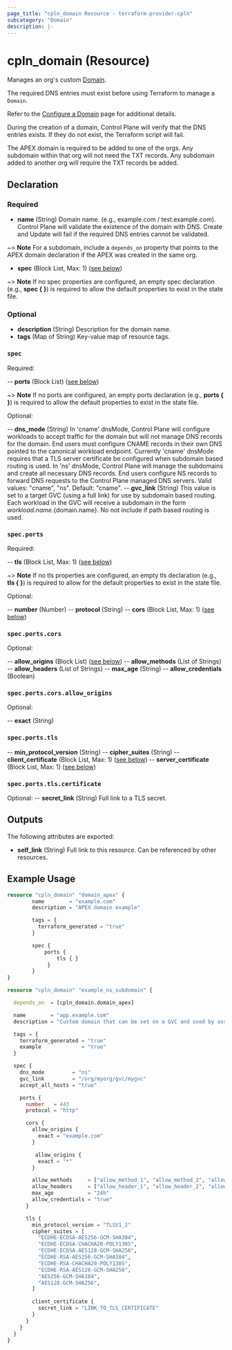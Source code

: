 ```yaml
---
page_title: "cpln_domain Resource - terraform-provider-cpln"
subcategory: "Domain"
description: |-
---
```


# cpln_domain (Resource)

Manages an org's custom [Domain](https://docs.controlplane.com/reference/domain).

The required DNS entries must exist before using Terraform to manage a `Domain`.

Refer to the [Configure a Domain](https://docs.controlplane.com/guides/configure-domain#dns-entries)
page for additional details.

During the creation of a domain, Control Plane will verify that the DNS entries exists. If they do
not exist, the Terraform script will fail.

The APEX domain is required to be added to one of the orgs. Any subdomain within that org will not need the TXT records. Any subdomain added to another org will require the TXT records be added.

## Declaration

### Required

- **name** (String) Domain name. (e.g., example.com / test.example.com). Control Plane will validate the existence of the domain with DNS. Create and Update will fail if the required DNS entries cannot be validated.

~> **Note** For a subdomain, include a `depends_on` property that points to the APEX domain declaration if the APEX was created in the same org.

- **spec** (Block List, Max: 1) ([see below](#nestedblock--spec))

~> **Note** If no spec properties are configured, an empty spec declaration (e.g., **spec { }**) is required to allow the default properties to exist in the state file.

### Optional

- **description** (String) Description for the domain name.
- **tags** (Map of String) Key-value map of resource tags.

<a id="nestedblock--spec"></a>

### `spec`

Required:

-- **ports** (Block List) ([see below](#nestedblock--spec-ports))

~> **Note** If no ports are configured, an empty ports declaration (e.g., **ports { }**) is required to allow the default properties to exist in the state file.

Optional:

-- **dns_mode** (String) In 'cname' dnsMode, Control Plane will configure workloads to accept traffic for the domain but will not manage DNS records for the domain. End users must configure CNAME records in their own DNS pointed to the canonical workload endpoint. Currently 'cname' dnsMode requires that a TLS server certificate be configured when subdomain based routing is used. In 'ns' dnsMode, Control Plane will manage the subdomains and create all necessary DNS records. End users configure NS records to forward DNS requests to the Control Plane managed DNS servers. Valid values: "cname", "ns". Default: "cname".
-- **gvc_link** (String) This value is set to a target GVC (using a full link) for use by subdomain based routing. Each workload in the GVC will receive a subdomain in the form ${workload.name}.${domain.name}. No not include if path based routing is used.

<a id="nestedblock--spec-ports"></a>

### `spec.ports`

Required:

-- **tls** (Block List, Max: 1) ([see below](#nestedblock--spec--ports--tls))

~> **Note** If no tls properties are configured, an empty tls declaration (e.g., **tls { }**) is required to allow for the default properties to exist in the state file.

Optional:

-- **number** (Number)
-- **protocol** (String)
-- **cors** (Block List, Max: 1) ([see below](#nestedblock--spec--ports--cors))

<a id="nestedblock--spec--ports--cors"></a>

### `spec.ports.cors`

Optional:

-- **allow_origins** (Block List) ([see below](#nestedblock--spec--ports--cors--allow_origins))
-- **allow_methods** (List of Strings)
-- **allow_headers** (List of Strings)
-- **max_age** (String)
-- **allow_credentials** (Boolean)

<a id="nestedblock--spec--ports--cors--allow_origins"></a>

### `spec.ports.cors.allow_origins`

Optional:

-- **exact** (String)

<a id="nestedblock--spec--ports--tls"></a>

### `spec.ports.tls`

-- **min_protocol_version** (String)
-- **cipher_suites** (String)
-- **client_certificate** (Block List, Max: 1) ([see below](#nestedblock--spec--ports--tls--certificate))
-- **server_certificate** (Block List, Max: 1) ([see below](#nestedblock--spec--ports--tls--certificate))

<a id="nestedblock--spec--ports--tls--certificate"></a>

### `spec.ports.tls.certificate`

Optional:
-- **secret_link** (String) Full link to a TLS secret.

## Outputs

The following attributes are exported:

- **self_link** (String) Full link to this resource. Can be referenced by other resources.

## Example Usage

```terraform
resource "cpln_domain" "domain_apex" {
		name        = "example.com"
		description = "APEX domain example"

		tags = {
		  terraform_generated = "true"
		}

		spec {
			ports {
				tls { }
			 }
		}
}

resource "cpln_domain" "example_ns_subdomain" {

  depends_on  = [cpln_domain.domain_apex]

  name        = "app.example.com"
  description = "Custom domain that can be set on a GVC and used by associated workloads"

  tags = {
    terraform_generated = "true"
    example             = "true"
  }

  spec {
    dns_mode         = "ns"
    gvc_link         = "/org/myorg/gvc/mygvc"
    accept_all_hosts = "true"

    ports {
      number   = 443
      protocol = "http"

      cors {
        allow_origins {
          exact = "example.com"
        }

         allow_origins {
          exact = "*"
        }

        allow_methods     = ["allow_method_1", "allow_method_2", "allow_method_3"]
        allow_headers     = ["allow_header_1", "allow_header_2", "allow_header_3"]
        max_age           = "24h"
        allow_credentials = "true"
      }

      tls {
        min_protocol_version = "TLSV1_2"
        cipher_suites = [
          "ECDHE-ECDSA-AES256-GCM-SHA384",
          "ECDHE-ECDSA-CHACHA20-POLY1305",
          "ECDHE-ECDSA-AES128-GCM-SHA256",
          "ECDHE-RSA-AES256-GCM-SHA384",
          "ECDHE-RSA-CHACHA20-POLY1305",
          "ECDHE-RSA-AES128-GCM-SHA256",
          "AES256-GCM-SHA384",
          "AES128-GCM-SHA256",
        ]

        client_certificate {
          secret_link = "LINK_TO_TLS_CERTIFICATE"
        }
      }
    }
  }
}
```
